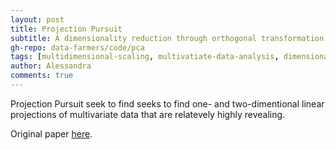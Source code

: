 ```yaml
---
layout: post
title: Projection Pursuit
subtitle: A dimensionality reduction through orthogonal transformation 	 
gh-repo: data-farmers/code/pca
tags: [multidimensional-scaling, multivatiate-data-analysis, dimensionality-reduction, mapping]
author: Alessandra
comments: true
---
```


Projection Pursuit seek to find seeks to find one- and two-dimentional linear projections of multivariate data that are relatevely highly revealing.


Original paper [here](http://www.slac.stanford.edu/cgi-wrap/getdoc/slac-pub-1312.pdf).
